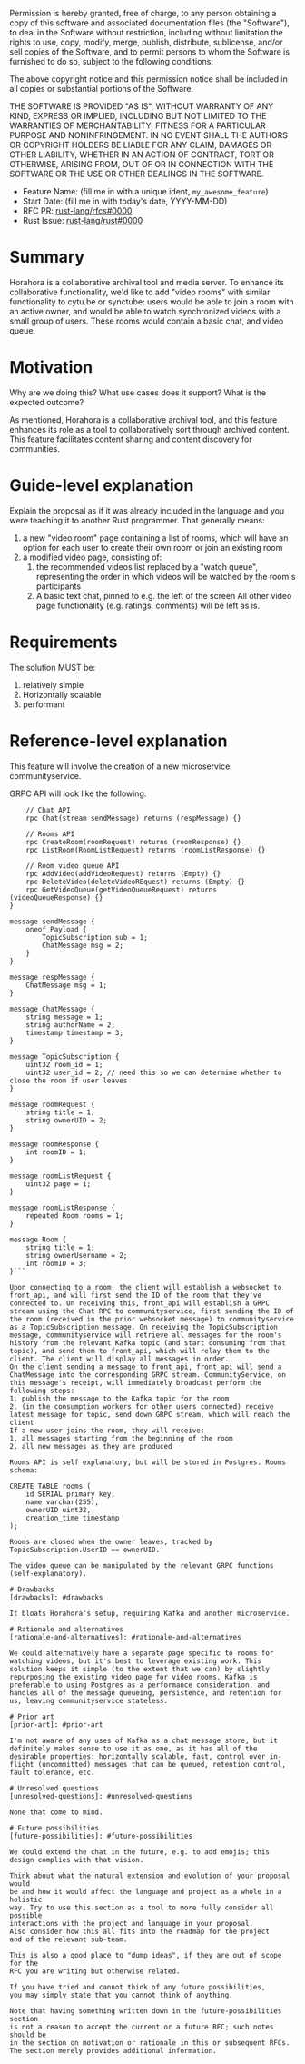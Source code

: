 Permission is hereby granted, free of charge, to any
person obtaining a copy of this software and associated
documentation files (the "Software"), to deal in the
Software without restriction, including without
limitation the rights to use, copy, modify, merge,
publish, distribute, sublicense, and/or sell copies of
the Software, and to permit persons to whom the Software
is furnished to do so, subject to the following
conditions:

The above copyright notice and this permission notice
shall be included in all copies or substantial portions
of the Software.

THE SOFTWARE IS PROVIDED "AS IS", WITHOUT WARRANTY OF
ANY KIND, EXPRESS OR IMPLIED, INCLUDING BUT NOT LIMITED
TO THE WARRANTIES OF MERCHANTABILITY, FITNESS FOR A
PARTICULAR PURPOSE AND NONINFRINGEMENT. IN NO EVENT
SHALL THE AUTHORS OR COPYRIGHT HOLDERS BE LIABLE FOR ANY
CLAIM, DAMAGES OR OTHER LIABILITY, WHETHER IN AN ACTION
OF CONTRACT, TORT OR OTHERWISE, ARISING FROM, OUT OF OR
IN CONNECTION WITH THE SOFTWARE OR THE USE OR OTHER
DEALINGS IN THE SOFTWARE.

- Feature Name: (fill me in with a unique ident, `my_awesome_feature`)
- Start Date: (fill me in with today's date, YYYY-MM-DD)
- RFC PR: [rust-lang/rfcs#0000](https://github.com/rust-lang/rfcs/pull/0000)
- Rust Issue: [rust-lang/rust#0000](https://github.com/rust-lang/rust/issues/0000)

# Summary
[summary]: #summary

Horahora is a collaborative archival tool and media server. To enhance its collaborative functionality, we'd like to add "video rooms" with similar functionality to cytu.be or synctube: users would be able to join a room with an active owner, and would be able to watch synchronized videos with a small group of users. These rooms would contain a basic chat, and video queue.

# Motivation
[motivation]: #motivation

Why are we doing this? What use cases does it support? What is the expected outcome?

As mentioned, Horahora is a collaborative archival tool, and this feature enhances its role as a tool to collaboratively sort through archived content. This feature facilitates content sharing and content discovery for communities.

# Guide-level explanation
[guide-level-explanation]: #guide-level-explanation

Explain the proposal as if it was already included in the language and you were teaching it to another Rust programmer. That generally means:

1. a new "video room" page containing a list of rooms, which will have an option for each user to create their own room or join an existing room
2. a modified video page, consisting of:
    1. the recommended videos list replaced by a "watch queue", representing the order in which videos will be watched by the room's participants
    2. A basic text chat, pinned to e.g. the left of the screen
All other video page functionality (e.g. ratings, comments) will be left as is.

# Requirements
The solution MUST be:
1. relatively simple
2. Horizontally scalable
3. performant

# Reference-level explanation
[reference-level-explanation]: #reference-level-explanation

This feature will involve the creation of a new microservice: communityservice.

GRPC API will look like the following:

```service Communityservice {
    // Chat API
    rpc Chat(stream sendMessage) returns (respMessage) {}

    // Rooms API
    rpc CreateRoom(roomRequest) returns (roomResponse) {}
    rpc ListRoom(RoomListRequest) returns (roomListResponse) {}

    // Room video queue API
    rpc AddVideo(addVideoRequest) returns (Empty) {}
    rpc DeleteVideo(deleteVideoREquest) returns (Empty) {}
    rpc GetVideoQueue(getVideoQueueRequest) returns (videoQueueResponse) {}
}

message sendMessage {
    oneof Payload {
        TopicSubscription sub = 1;
        ChatMessage msg = 2;
    }
}

message respMessage {
    ChatMessage msg = 1;
}

message ChatMessage {
    string message = 1;
    string authorName = 2;
    timestamp timestamp = 3;
}

message TopicSubscription {
    uint32 room_id = 1;
    uint32 user_id = 2; // need this so we can determine whether to close the room if user leaves
}

message roomRequest {
    string title = 1;
    string ownerUID = 2;
}

message roomResponse {
    int roomID = 1;
}

message roomListRequest {
    uint32 page = 1;
}

message roomListResponse {
    repeated Room rooms = 1;
}

message Room {
    string title = 1;
    string ownerUsername = 2;
    int roomID = 3;
}```

Upon connecting to a room, the client will establish a websocket to front_api, and will first send the ID of the room that they've connected to. On receiving this, front_api will establish a GRPC stream using the Chat RPC to communityservice, first sending the ID of the room (received in the prior websocket message) to communityservice as a TopicSubscription message. On receiving the TopicSubscription message, communityservice will retrieve all messages for the room's history from the relevant Kafka topic (and start consuming from that topic), and send them to front_api, which will relay them to the client. The client will display all messages in order. 
On the client sending a message to front_api, front_api will send a ChatMessage into the corresponding GRPC stream. CommunityService, on this message's receipt, will immediately broadcast perform the following steps:
1. publish the message to the Kafka topic for the room
2. (in the consumption workers for other users connected) receive latest message for topic, send down GRPC stream, which will reach the client
If a new user joins the room, they will receive:
1. all messages starting from the beginning of the room
2. all new messages as they are produced

Rooms API is self explanatory, but will be stored in Postgres. Rooms schema:

CREATE TABLE rooms (
    id SERIAL primary key,
    name varchar(255),
    ownerUID uint32,
    creation_time timestamp
);

Rooms are closed when the owner leaves, tracked by TopicSubscription.UserID == ownerUID.

The video queue can be manipulated by the relevant GRPC functions (self-explanatory). 

# Drawbacks
[drawbacks]: #drawbacks

It bloats Horahora's setup, requiring Kafka and another microservice. 

# Rationale and alternatives
[rationale-and-alternatives]: #rationale-and-alternatives

We could alternatively have a separate page specific to rooms for watching videos, but it's best to leverage existing work. This solution keeps it simple (to the extent that we can) by slightly repurposing the existing video page for video rooms. Kafka is preferable to using Postgres as a performance consideration, and handles all of the message queueing, persistence, and retention for us, leaving communityservice stateless.

# Prior art
[prior-art]: #prior-art

I'm not aware of any uses of Kafka as a chat message store, but it definitely makes sense to use it as one, as it has all of the desirable properties: horizontally scalable, fast, control over in-flight (uncommitted) messages that can be queued, retention control, fault tolerance, etc.

# Unresolved questions
[unresolved-questions]: #unresolved-questions

None that come to mind.

# Future possibilities
[future-possibilities]: #future-possibilities

We could extend the chat in the future, e.g. to add emojis; this design complies with that vision.

Think about what the natural extension and evolution of your proposal would
be and how it would affect the language and project as a whole in a holistic
way. Try to use this section as a tool to more fully consider all possible
interactions with the project and language in your proposal.
Also consider how this all fits into the roadmap for the project
and of the relevant sub-team.

This is also a good place to "dump ideas", if they are out of scope for the
RFC you are writing but otherwise related.

If you have tried and cannot think of any future possibilities,
you may simply state that you cannot think of anything.

Note that having something written down in the future-possibilities section
is not a reason to accept the current or a future RFC; such notes should be
in the section on motivation or rationale in this or subsequent RFCs.
The section merely provides additional information.
